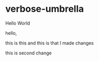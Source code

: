 # verbose-umbrella
Hello World

hello, 

this is this 
and this is that
I made changes

this is second change


